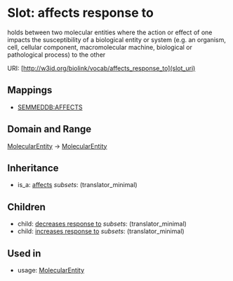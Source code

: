 # Slot: affects response to


holds between two molecular entities where the action or effect of one impacts the susceptibility of a biological entity or system (e.g. an organism, cell, cellular component, macromolecular machine, biological or pathological process) to the other

URI: [http://w3id.org/biolink/vocab/affects_response_to](slot_uri)
## Mappings

 * [SEMMEDDB:AFFECTS](http://purl.obolibrary.org/obo/SEMMEDDB_AFFECTS)
## Domain and Range

[MolecularEntity](MolecularEntity.md) -> [MolecularEntity](MolecularEntity.md)
## Inheritance

 *  is_a: [affects](affects.md) *subsets*: (translator_minimal)
## Children

 *  child: [decreases response to](decreases_response_to.md) *subsets*: (translator_minimal)
 *  child: [increases response to](increases_response_to.md) *subsets*: (translator_minimal)
## Used in

 *  usage: [MolecularEntity](MolecularEntity.md)
